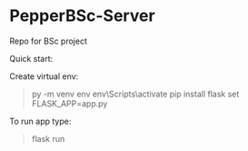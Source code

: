 # PepperBSc-Server
Repo for BSc project 


Quick start:

Create virtual env:

> py -m venv env
> env\Scripts\activate
> pip install flask
> set FLASK_APP=app.py


To run app type:
> flask run
